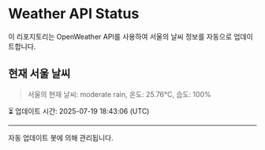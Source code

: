 
# Weather API Status

이 리포지토리는 OpenWeather API를 사용하여 서울의 날씨 정보를 자동으로 업데이트합니다.

## 현재 서울 날씨
> 서울의 현재 날씨: moderate rain, 온도: 25.76°C, 습도: 100%

⏳ 업데이트 시간: 2025-07-19 18:43:06 (UTC)

---
자동 업데이트 봇에 의해 관리됩니다.
